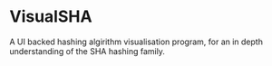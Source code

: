 # VisualSHA
A UI backed hashing algirithm visualisation program, for an in depth understanding of the SHA hashing family.
